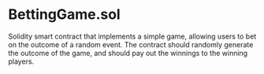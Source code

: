 # BettingGame.sol
Solidity smart contract that implements a simple game, allowing users to bet on the outcome of a random event. The contract should randomly generate the outcome of the game, and should pay out the winnings to the winning players.
